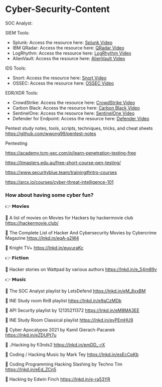 # Cyber-Security-Content

SOC Analyst:

SIEM Tools:
- Splunk: Access the resource here: [Splunk Video](https://bit.ly/44mPdV4)
- IBM QRadar: Access the resource here: [QRadar Video](https://bit.ly/3prU4FW)
- LogRhythm: Access the resource here: [LogRhythm Video](https://bit.ly/3NkUaXy)
- AlienVault: Access the resource here: [AlienVault Video](https://bit.ly/42Z9mzG)

IDS Tools:
- Snort: Access the resource here: [Snort Video](https://lnkd.in/dHVXz-r2)
- OSSEC: Access the resource here: [OSSEC Video](https://lnkd.in/dziZGzMY)

EDR/XDR Tools:
- CrowdStrike: Access the resource here: [CrowdStrike Video](https://bit.ly/3Nw9L73)
- Carbon Black: Access the resource here: [Carbon Black Video](https://bit.ly/3D85MZD)
- SentinelOne: Access the resource here: [SentinelOne Video](https://bit.ly/3CLgp4|)
- Defender for Endpoint: Access the resource here: [Defender Video](https://bit.ly/3r1ZyYq)

Pentest study notes, tools, scripts, techniques, tricks, and cheat sheets
  https://github.com/wwong99/pentest-notes
  
Pentesting

https://academy.tcm-sec.com/p/learn-penetration-testing-free

https://itmasters.edu.au/free-short-course-pen-testing/

https://www.securityblue.team/training#intro-courses

https://arcx.io/courses/cyber-threat-intelligence-101

  <h3>How about having some cyber fun?</h3>

👉 𝗠𝗼𝘃𝗶𝗲𝘀

🌟 A list of movies on Movies for Hackers by hackermovie club
https://hackermovie.club/

🌟 The Complete List of Hacker And Cybersecurity Movies by Cybercrime Magazine
https://lnkd.in/eqA-s2W4

🌟 Knight TV+
https://lnkd.in/euvuraKc

👉 𝗙𝗶𝗰𝘁𝗶𝗼𝗻

🌟 Hacker stories on Wattpad by various authors
https://lnkd.in/e_54m89v

👉 𝗠𝘂𝘀𝗶𝗰

🌟 The SOC Analyst playlist by LetsDefend
https://lnkd.in/eM_8xxBM

🌟 INE Study room RnB playlist
https://lnkd.in/e9aCzMDb

🌟 API Security playlist by 12135211372
https://lnkd.in/eM8MA3EE

🌟 INE Study Room Classical playlist
https://lnkd.in/evPEmHU9

🌟 Cyber Apocalypse 2021 by Kamil Gierach-Pacanek
https://lnkd.in/eZDUPt7u

🌟 ./Hacking by fi3nds2
https://lnkd.in/emDD_-rX

🌟 Coding / Hacking Music by Mark Tey
https://lnkd.in/esEcCpKb

🌟 Coding Programming Hacking Slashing by Techno Tim
https://lnkd.in/eEd_ZCn5

🌟 Hacking by Edwin Finch
https://lnkd.in/e-ra53YR
